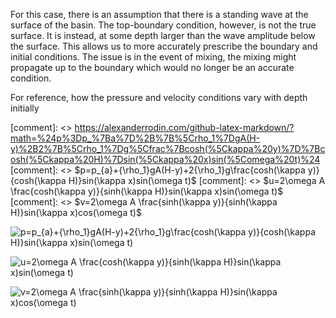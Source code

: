 For this case, there is an assumption that there is a standing wave at the surface of the basin. 
The top-boundary condition, however, is not the true surface. 
It is instead, at some depth larger than the wave amplitude below the surface.
This allows us to more accurately prescribe the boundary and initial conditions.
The issue is in the event of mixing, the mixing might propagate up to the boundary which would no longer be an accurate condition.
  
For reference, how the pressure and velocity conditions vary with depth initially

[comment]: <> https://alexanderrodin.com/github-latex-markdown/?math=%24p%3Dp_%7Ba%7D%2B%7B%5Crho_1%7DgA(H-y)%2B2%7B%5Crho_1%7Dg%5Cfrac%7Bcosh(%5Ckappa%20y)%7D%7Bcosh(%5Ckappa%20H)%7Dsin(%5Ckappa%20x)sin(%5Comega%20t)%24
[comment]: <> $p=p_{a}+{\rho_1}gA(H-y)+2{\rho_1}g\frac{cosh(\kappa y)}{cosh(\kappa H)}sin(\kappa x)sin(\omega t)$
[comment]: <> $u=2\omega A \frac{cosh(\kappa y)}{sinh(\kappa H)}sin(\kappa x)sin(\omega t)$ 
[comment]: <> $v=2\omega A \frac{sinh(\kappa y)}{sinh(\kappa H)}sin(\kappa x)cos(\omega t)$

![$p=p_{a}+{\rho_1}gA(H-y)+2{\rho_1}g\frac{cosh(\kappa y)}{cosh(\kappa H)}sin(\kappa x)sin(\omega t)$](https://render.githubusercontent.com/render/math?math=%24p%3Dp_%7Ba%7D%2B%7B%5Crho_1%7DgA(H-y)%2B2%7B%5Crho_1%7Dg%5Cfrac%7Bcosh(%5Ckappa%20y)%7D%7Bcosh(%5Ckappa%20H)%7Dsin(%5Ckappa%20x)sin(%5Comega%20t)%24)

![$u=2\omega A \frac{cosh(\kappa y)}{sinh(\kappa H)}sin(\kappa x)sin(\omega t)$](https://render.githubusercontent.com/render/math?math=%24u%3D2%5Comega%20A%20%5Cfrac%7Bcosh(%5Ckappa%20y)%7D%7Bsinh(%5Ckappa%20H)%7Dsin(%5Ckappa%20x)sin(%5Comega%20t)%24)

![$v=2\omega A \frac{sinh(\kappa y)}{sinh(\kappa H)}sin(\kappa x)cos(\omega t)$](https://render.githubusercontent.com/render/math?math=%24v%3D2%5Comega%20A%20%5Cfrac%7Bsinh(%5Ckappa%20y)%7D%7Bsinh(%5Ckappa%20H)%7Dsin(%5Ckappa%20x)cos(%5Comega%20t)%24)
